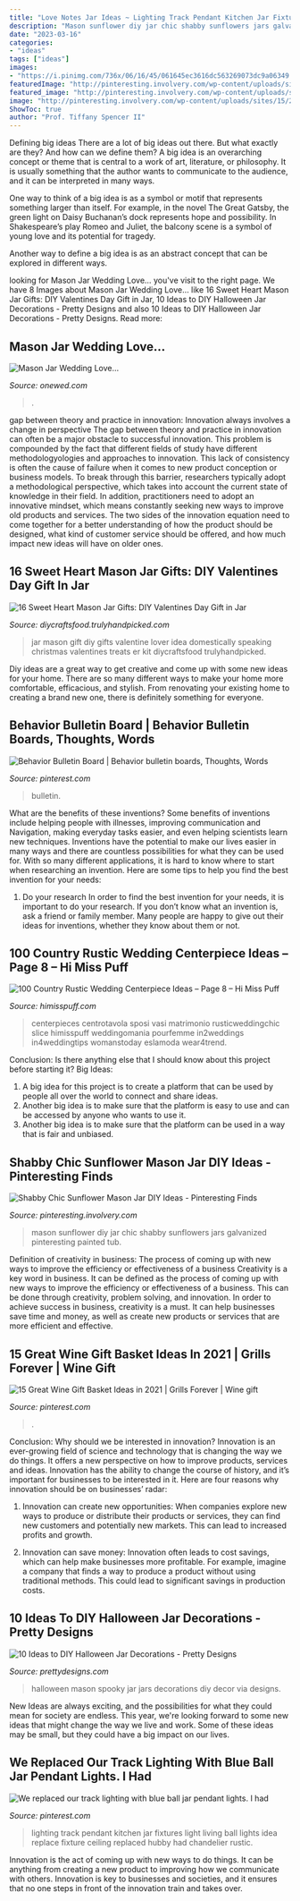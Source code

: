 ```yaml
---
title: "Love Notes Jar Ideas ~ Lighting Track Pendant Kitchen Jar Fixtures Light Living Ball Lights Idea Replace Fixture Ceiling Replaced Hubby Had Chandelier Rustic"
description: "Mason sunflower diy jar chic shabby sunflowers jars galvanized pinteresting painted tub"
date: "2023-03-16"
categories:
- "ideas"
tags: ["ideas"]
images:
- "https://i.pinimg.com/736x/06/16/45/061645ec3616dc563269073dc9a06349.jpg"
featuredImage: "http://pinteresting.involvery.com/wp-content/uploads/sites/15/2016/10/1252_1883327114-1.jpg"
featured_image: "http://pinteresting.involvery.com/wp-content/uploads/sites/15/2016/10/1252_1883327114-1.jpg"
image: "http://pinteresting.involvery.com/wp-content/uploads/sites/15/2016/10/1252_1883327114-1.jpg"
ShowToc: true
author: "Prof. Tiffany Spencer II"
---
```



Defining big ideas
There are a lot of big ideas out there. But what exactly are they? And how can we define them?
A big idea is an overarching concept or theme that is central to a work of art, literature, or philosophy. It is usually something that the author wants to communicate to the audience, and it can be interpreted in many ways.

One way to think of a big idea is as a symbol or motif that represents something larger than itself. For example, in the novel The Great Gatsby, the green light on Daisy Buchanan’s dock represents hope and possibility. In Shakespeare’s play Romeo and Juliet, the balcony scene is a symbol of young love and its potential for tragedy.

Another way to define a big idea is as an abstract concept that can be explored in different ways.

	

		
looking for Mason Jar Wedding Love… you've visit to the right page. We have 8 Images about Mason Jar Wedding Love… like 16 Sweet Heart Mason Jar Gifts: DIY Valentines Day Gift in Jar, 10 Ideas to DIY Halloween Jar Decorations - Pretty Designs and also 10 Ideas to DIY Halloween Jar Decorations - Pretty Designs. Read more:
		
    
## Mason Jar Wedding Love…

<img loading=lazy src="https://wedding-pictures-05.onewed.com/36909/things-brides-love-mason-jar-wedding-reception-decor-centerpieces-lace-with-chalkboard-tags__full.jpeg" onerror="this.onerror=null;this.src='https://tse1.mm.bing.net/th?id=OIP.pnxNKSaeBYWzx5ZLVFUJqgHaJ7&amp;pid=15.1';" alt="Mason Jar Wedding Love…">

_Source: onewed.com_

>. 

	

gap between theory and practice in innovation: Innovation always involves a change in perspective
The gap between theory and practice in innovation can often be a major obstacle to successful innovation. This problem is compounded by the fact that different fields of study have different methodologyologies and approaches to innovation. This lack of consistency is often the cause of failure when it comes to new product conception or business models. To break through this barrier, researchers typically adopt a methodological perspective, which takes into account the current state of knowledge in their field. In addition, practitioners need to adopt an innovative mindset, which means constantly seeking new ways to improve old products and services. The two sides of the innovation equation need to come together for a better understanding of how the product should be designed, what kind of customer service should be offered, and how much impact new ideas will have on older ones.

    
## 16 Sweet Heart Mason Jar Gifts: DIY Valentines Day Gift In Jar

<img loading=lazy src="https://diycraftsfood.trulyhandpicked.com/wp-content/uploads/2018/01/DIY-kit-Mason-Jar-for-DIY-lover.jpg" onerror="this.onerror=null;this.src='https://tse3.mm.bing.net/th?id=OIP.KD5yB7qrjgXGjMfEuHmLwgHaLH&amp;pid=15.1';" alt="16 Sweet Heart Mason Jar Gifts: DIY Valentines Day Gift in Jar">

_Source: diycraftsfood.trulyhandpicked.com_

>jar mason gift diy gifts valentine lover idea domestically speaking christmas valentines treats er kit diycraftsfood trulyhandpicked. 

	

Diy ideas are a great way to get creative and come up with some new ideas for your home. There are so many different ways to make your home more comfortable, efficacious, and stylish. From renovating your existing home to creating a brand new one, there is definitely something for everyone.

    
## Behavior Bulletin Board | Behavior Bulletin Boards, Thoughts, Words

<img loading=lazy src="https://i.pinimg.com/736x/df/a4/e5/dfa4e58f024c54cf281ac668981ff10a.jpg" onerror="this.onerror=null;this.src='https://tse3.mm.bing.net/th?id=OIP.22EFpI4PoHFpD6OCaulqZAHaJ3&amp;pid=15.1';" alt="Behavior Bulletin Board | Behavior bulletin boards, Thoughts, Words">

_Source: pinterest.com_

>bulletin. 

	

What are the benefits of these inventions?
Some benefits of inventions include helping people with illnesses, improving communication and Navigation, making everyday tasks easier, and even helping scientists learn new techniques. Inventions have the potential to make our lives easier in many ways and there are countless possibilities for what they can be used for. With so many different applications, it is hard to know where to start when researching an invention. Here are some tips to help you find the best invention for your needs:
1) Do your research
In order to find the best invention for your needs, it is important to do your research. If you don’t know what an invention is, ask a friend or family member. Many people are happy to give out their ideas for inventions, whether they know about them or not.

    
## 100 Country Rustic Wedding Centerpiece Ideas – Page 8 – Hi Miss Puff

<img loading=lazy src="https://www.himisspuff.com/wp-content/uploads/2016/04/rustic-country-style-wedding-in-a-barn-with-cute-details-and-elegant-decorations.jpg" onerror="this.onerror=null;this.src='https://tse2.mm.bing.net/th?id=OIP.BqtbhFbX-4Vt7OP6CwjhGwHaLH&amp;pid=15.1';" alt="100 Country Rustic Wedding Centerpiece Ideas – Page 8 – Hi Miss Puff">

_Source: himisspuff.com_

>centerpieces centrotavola sposi vasi matrimonio rusticweddingchic slice himisspuff weddingomania pourfemme in2weddings in4weddingtips womanstoday eslamoda wear4trend. 

	

Conclusion: Is there anything else that I should know about this project before starting it?
Big Ideas:
1. A big idea for this project is to create a platform that can be used by people all over the world to connect and share ideas.
2. Another big idea is to make sure that the platform is easy to use and can be accessed by anyone who wants to use it.
3. Another big idea is to make sure that the platform can be used in a way that is fair and unbiased.

    
## Shabby Chic Sunflower Mason Jar DIY Ideas - Pinteresting Finds

<img loading=lazy src="http://pinteresting.involvery.com/wp-content/uploads/sites/15/2016/10/1252_1883327114-1.jpg" onerror="this.onerror=null;this.src='https://tse4.mm.bing.net/th?id=OIP.NxW3_bwmxfJ-dcpv73NjegHaNK&amp;pid=15.1';" alt="Shabby Chic Sunflower Mason Jar DIY Ideas - Pinteresting Finds">

_Source: pinteresting.involvery.com_

>mason sunflower diy jar chic shabby sunflowers jars galvanized pinteresting painted tub. 

	

Definition of creativity in business: The process of coming up with new ways to improve the efficiency or effectiveness of a business
Creativity is a key word in business. It can be defined as the process of coming up with new ways to improve the efficiency or effectiveness of a business. This can be done through creativity, problem solving, and innovation. 
In order to achieve success in business, creativity is a must. It can help businesses save time and money, as well as create new products or services that are more efficient and effective.

    
## 15 Great Wine Gift Basket Ideas In 2021 | Grills Forever | Wine Gift

<img loading=lazy src="https://i.pinimg.com/736x/06/16/45/061645ec3616dc563269073dc9a06349.jpg" onerror="this.onerror=null;this.src='https://tse2.mm.bing.net/th?id=OIP.4DTxPChXZD3p5aza2K4yNAHaLH&amp;pid=15.1';" alt="15 Great Wine Gift Basket Ideas in 2021 | Grills Forever | Wine gift">

_Source: pinterest.com_

>. 

	

Conclusion: Why should we be interested in innovation?
Innovation is an ever-growing field of science and technology that is changing the way we do things. It offers a new perspective on how to improve products, services and ideas. Innovation has the ability to change the course of history, and it’s important for businesses to be interested in it. Here are four reasons why innovation should be on businesses’ radar:
1) Innovation can create new opportunities: When companies explore new ways to produce or distribute their products or services, they can find new customers and potentially new markets. This can lead to increased profits and growth.

2) Innovation can save money: Innovation often leads to cost savings, which can help make businesses more profitable. For example, imagine a company that finds a way to produce a product without using traditional methods. This could lead to significant savings in production costs.

    
## 10 Ideas To DIY Halloween Jar Decorations - Pretty Designs

<img loading=lazy src="https://www.prettydesigns.com/wp-content/uploads/2014/10/Spooky-Jars.jpg" onerror="this.onerror=null;this.src='https://tse4.mm.bing.net/th?id=OIP.KZTVf7pXci4rOE3jfChJOgHaLH&amp;pid=15.1';" alt="10 Ideas to DIY Halloween Jar Decorations - Pretty Designs">

_Source: prettydesigns.com_

>halloween mason spooky jar jars decorations diy decor via designs. 

	

New Ideas are always exciting, and the possibilities for what they could mean for society are endless. This year, we're looking forward to some new ideas that might change the way we live and work. Some of these ideas may be small, but they could have a big impact on our lives.

    
## We Replaced Our Track Lighting With Blue Ball Jar Pendant Lights. I Had

<img loading=lazy src="https://i.pinimg.com/736x/69/a3/d5/69a3d5c3a20018f788fe20bd93e701a1--replace-track-lighting-track-lighting-ideas.jpg" onerror="this.onerror=null;this.src='https://tse1.mm.bing.net/th?id=OIP.n-I-Y0JFqObXyf2uC-apPQHaJ6&amp;pid=15.1';" alt="We replaced our track lighting with blue ball jar pendant lights. I had">

_Source: pinterest.com_

>lighting track pendant kitchen jar fixtures light living ball lights idea replace fixture ceiling replaced hubby had chandelier rustic. 

	

Innovation is the act of coming up with new ways to do things. It can be anything from creating a new product to improving how we communicate with others. Innovation is key to businesses and societies, and it ensures that no one steps in front of the innovation train and takes over.

